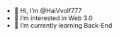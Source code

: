 - 👋 Hi, I’m @HaiVvolf777
- 👀 I’m interested in Web 3.0
- 🌱 I’m currently learning Back-End


<!---
HaiVvolf777/HaiVvolf777 is a ✨ special ✨ repository because its `README.md` (this file) appears on your GitHub profile.
You can click the Preview link to take a look at your changes.
--->
